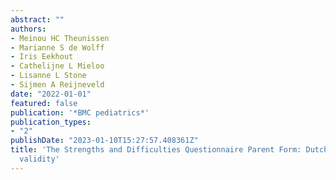 ```yaml
---
abstract: ""
authors:
- Meinou HC Theunissen
- Marianne S de Wolff
- Iris Eekhout
- Cathelijne L Mieloo
- Lisanne L Stone
- Sijmen A Reijneveld
date: "2022-01-01"
featured: false
publication: '*BMC pediatrics*'
publication_types:
- "2"
publishDate: "2023-01-10T15:27:57.408361Z"
title: 'The Strengths and Difficulties Questionnaire Parent Form: Dutch norms and
  validity'
---
```



